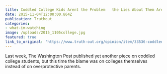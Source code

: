 ```yaml
---
title: Coddled College Kids Arent the Problem   the Lies About Them Are
date: 2015-11-04T12:00:00.864Z
publication: Truthout
categories: 
- what-im-watching
image: /uploads/2015_1105college.jpg
featured: true
link_to_original: 'https://www.truth-out.org/opinion/item/33536-coddled-college-kids-aren-t-the-problem-the-lies-about-them-are'
---
```

Last week, The Washington Post published yet another piece on coddled college students, but this time the blame was on colleges themselves instead of on overprotective parents.&nbsp;